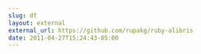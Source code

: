 ```yaml
---
slug: df
layout: external
external_url: https://github.com/rupakg/ruby-alibris
date: 2011-04-27T15:24:43-05:00
---
```

